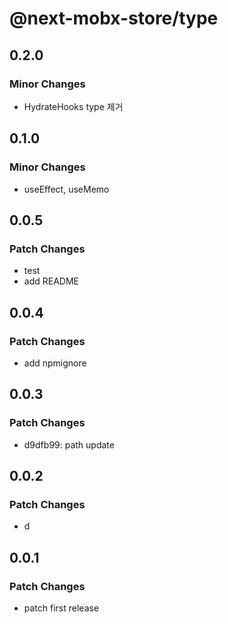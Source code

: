 # @next-mobx-store/type

## 0.2.0

### Minor Changes

- HydrateHooks type 제거

## 0.1.0

### Minor Changes

- useEffect, useMemo

## 0.0.5

### Patch Changes

- test
- add README

## 0.0.4

### Patch Changes

- add npmignore

## 0.0.3

### Patch Changes

- d9dfb99: path update

## 0.0.2

### Patch Changes

- d

## 0.0.1

### Patch Changes

- patch first release
